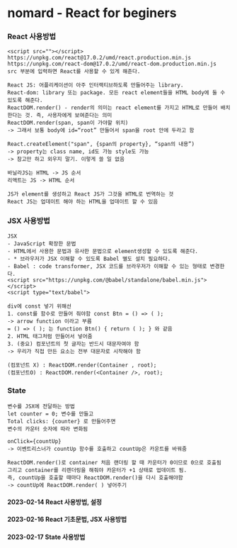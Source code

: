 # nomard - React for beginers

### React 사용방법

    <script src=""></script>
    https://unpkg.com/react@17.0.2/umd/react.production.min.js
    https://unpkg.com/react-dom@17.0.2/umd/react-dom.production.min.js
    src 부분에 입력하면 React를 사용할 수 있게 해준다.

    React JS: 어플리케이션이 아주 인터랙티브하도록 만들어주는 library.
    React-dom: library 또는 package. 모든 react element들을 HTML body에 둘 수 있도록 해준다.
    ReactDOM.render() - render의 의미는 react element를 가지고 HTML로 만들어 배치한다는 것. 즉, 사용자에게 보여준다는 의미
    ReactDOM.render(span, span이 가야할 위치)
    -> 그래서 보통 body에 id=“root” 만들어서 span을 root 안에 두라고 함

    React.createElement("span", {span의 property}, “span의 내용”)
    -> property는 class name, id도 가능 style도 가능
    -> 참고만 하고 외우지 말기. 이렇게 쓸 일 없음

    바닐라JS는 HTML -> JS 순서
    리액트는 JS -> HTML 순서

    JS가 element를 생성하고 React JS가 그것을 HTML로 번역하는 것
    React JS는 업데이트 해야 하는 HTML을 업데이트 할 수 있음

### JSX 사용방법

    JSX
    - JavaScript 확장한 문법
    - HTML에서 사용한 문법과 유사한 문법으로 element생성할 수 있도록 해준다.
    - * 브라우저가 JSX 이해할 수 있도록 Babel 별도 설치 필요하다.
    - Babel : code transformer, JSX 코드를 브라우저가 이해할 수 있는 형태로 변경한다.
    <script src="https://unpkg.com/@babel/standalone/babel.min.js"></script>
    <script type="text/babel">

    div에 const 넣기 위해선
    1. const를 함수로 만들어 줘야함 const Btn = () => ( );
    -> arrow function 이라고 부름
    = () => ( ); 는 function Btn() { return ( ); } 와 같음
    2. HTML 태그처럼 만들어서 넣어줌
    3. (중요) 컴포넌트의 첫 글자는 반드시 대문자여야 함
    -> 우리가 직접 만든 요소는 전부 대문자로 시작해야 함

    (컴포넌트 X) : ReactDOM.render(Container , root);
    (컴포넌트O) : ReactDOM.render(<Container />, root);

### State

    변수를 JSX에 전달하는 방법
    let counter = 0; 변수를 만들고
    Total clicks: {counter} 로 만들어주면
    변수의 카운터 숫자에 따라 변화됨

    onClick={countUp}
    -> 이벤트리스너가 countUp 함수를 호출하고 countUp은 카운트를 바꿔줌

    ReactDOM.render()로 container 처음 랜더링 할 때 카운터가 0이므로 0으로 호출됨
    그리고 container를 리렌더링을 해줘야 카운터가 +1 상태로 업데이트 됨.
    즉, countUp을 호출할 때마다 ReactDOM.render()을 다시 호출해야함
    -> countUp에 ReactDOM.render( ) 넣어주기

#### 2023-02-14 React 사용방법, 설정

#### 2023-02-16 React 기초문법, JSX 사용방법

#### 2023-02-17 State 사용방법
